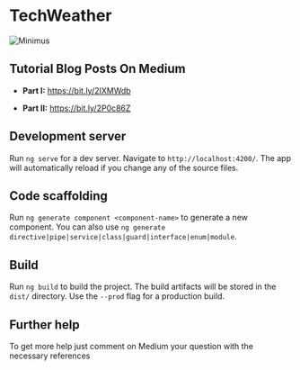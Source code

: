 # TechWeather


![Minimus](https://miro.medium.com/max/3600/1*57lZyqXY85XSTYR3IuZKCg.png)


## Tutorial Blog Posts On Medium


- **Part I:** https://bit.ly/2IXMWdb

- **Part II:** https://bit.ly/2P0c86Z


## Development server

Run `ng serve` for a dev server. Navigate to `http://localhost:4200/`. The app will automatically reload if you change any of the source files.

## Code scaffolding

Run `ng generate component <component-name>` to generate a new component. You can also use `ng generate directive|pipe|service|class|guard|interface|enum|module`.

## Build

Run `ng build` to build the project. The build artifacts will be stored in the `dist/` directory. Use the `--prod` flag for a production build.

## Further help

To get more help just comment on Medium your question with the necessary references  
